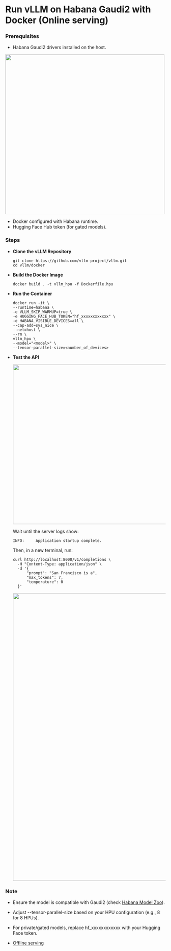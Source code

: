# Run vLLM on Habana Gaudi2 with Docker (Online serving)

### Prerequisites
- Habana Gaudi2 drivers installed on the host.

<img src="https://github.com/user-attachments/assets/fec852b7-cb72-4233-bb6b-d8294ce142b8" width="500"/>
  
- Docker configured with Habana runtime.
- Hugging Face Hub token (for gated models).

### Steps

- **Clone the vLLM Repository**
  
  ```
  git clone https://github.com/vllm-project/vllm.git
  cd vllm/docker
  ```
  
- **Build the Docker Image**

  ```
  docker build . -t vllm_hpu -f Dockerfile.hpu
  ```
  
- **Run the Container**
  
  ```
  docker run -it \
  --runtime=habana \
  -e VLLM_SKIP_WARMUP=true \
  -e HUGGING_FACE_HUB_TOKEN="hf_xxxxxxxxxxxx" \
  -e HABANA_VISIBLE_DEVICES=all \
  --cap-add=sys_nice \
  --net=host \
  --rm \
  vllm_hpu \
  --model="<model>" \
  --tensor-parallel-size=<number_of_devices>
  ```

- **Test the API**
  
  <img src="https://github.com/user-attachments/assets/bf397d7c-413a-4a27-90f1-d9a5dec11002" width="500"/>

  Wait until the server logs show:
  ```
  INFO:     Application startup complete.
  ```

  Then, in a new terminal, run:

  ```
  curl http://localhost:8000/v1/completions \
    -H "Content-Type: application/json" \
    -d '{
        "prompt": "San Francisco is a",
        "max_tokens": 7,
        "temperature": 0
    }'
  ```

  <img src="https://github.com/user-attachments/assets/abcbef50-055e-481b-ae3b-68770b57d949" width="900"/>


### Note

- Ensure the model is compatible with Gaudi2 (check [Habana Model Zoo](https://github.com/huggingface/optimum-habana/tree/main?tab=readme-ov-file#validated-models)).

- Adjust --tensor-parallel-size based on your HPU configuration (e.g., 8 for 8 HPUs).

- For private/gated models, replace hf_xxxxxxxxxxxx with your Hugging Face token.
  
- [Offline serving](https://docs.vllm.ai/en/stable/serving/offline_inference.html ) 
